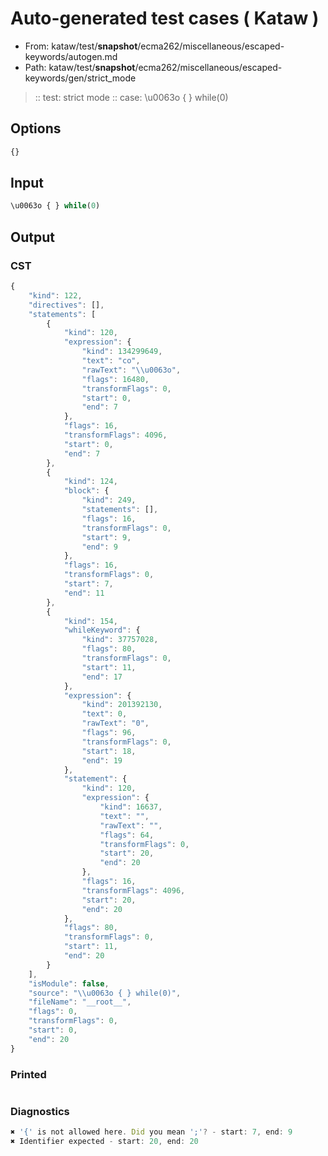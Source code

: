 # Auto-generated test cases ( Kataw )
- From: kataw/test/__snapshot__/ecma262/miscellaneous/escaped-keywords/autogen.md
- Path: kataw/test/__snapshot__/ecma262/miscellaneous/escaped-keywords/gen/strict_mode
> :: test: strict mode
> :: case: \u0063o { } while(0)
## Options

`````js
{}
`````
## Input

`````js
\u0063o { } while(0)
`````
## Output

### CST

```javascript
{
    "kind": 122,
    "directives": [],
    "statements": [
        {
            "kind": 120,
            "expression": {
                "kind": 134299649,
                "text": "co",
                "rawText": "\\u0063o",
                "flags": 16480,
                "transformFlags": 0,
                "start": 0,
                "end": 7
            },
            "flags": 16,
            "transformFlags": 4096,
            "start": 0,
            "end": 7
        },
        {
            "kind": 124,
            "block": {
                "kind": 249,
                "statements": [],
                "flags": 16,
                "transformFlags": 0,
                "start": 9,
                "end": 9
            },
            "flags": 16,
            "transformFlags": 0,
            "start": 7,
            "end": 11
        },
        {
            "kind": 154,
            "whileKeyword": {
                "kind": 37757028,
                "flags": 80,
                "transformFlags": 0,
                "start": 11,
                "end": 17
            },
            "expression": {
                "kind": 201392130,
                "text": 0,
                "rawText": "0",
                "flags": 96,
                "transformFlags": 0,
                "start": 18,
                "end": 19
            },
            "statement": {
                "kind": 120,
                "expression": {
                    "kind": 16637,
                    "text": "",
                    "rawText": "",
                    "flags": 64,
                    "transformFlags": 0,
                    "start": 20,
                    "end": 20
                },
                "flags": 16,
                "transformFlags": 4096,
                "start": 20,
                "end": 20
            },
            "flags": 80,
            "transformFlags": 0,
            "start": 11,
            "end": 20
        }
    ],
    "isModule": false,
    "source": "\\u0063o { } while(0)",
    "fileName": "__root__",
    "flags": 0,
    "transformFlags": 0,
    "start": 0,
    "end": 20
}
```

### Printed

```javascript

```

### Diagnostics

```javascript
✖ '{' is not allowed here. Did you mean ';'? - start: 7, end: 9
✖ Identifier expected - start: 20, end: 20

```


